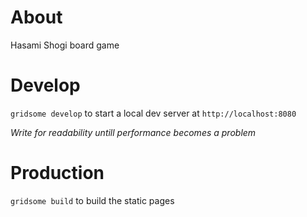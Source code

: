 # About

Hasami Shogi board game

# Develop

`gridsome develop` to start a local dev server at `http://localhost:8080`

*Write for readability untill performance becomes a problem*

# Production 

`gridsome build` to build the static pages

